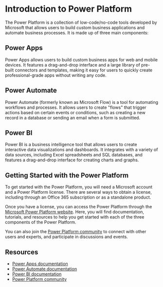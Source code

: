 # Introduction to Power Platform

The Power Platform is a collection of low-code/no-code tools developed by Microsoft that allows users to build custom business applications and automate business processes. It is made up of three main components:

## Power Apps

Power Apps allows users to build custom business apps for web and mobile devices. It features a drag-and-drop interface and a large library of pre-built connectors and templates, making it easy for users to quickly create professional-grade apps without writing any code.

## Power Automate

Power Automate (formerly known as Microsoft Flow) is a tool for automating workflows and processes. It allows users to create "flows" that trigger actions based on certain events or conditions, such as creating a new record in a database or sending an email when a form is submitted.

## Power BI

Power BI is a business intelligence tool that allows users to create interactive data visualizations and dashboards. It integrates with a variety of data sources, including Excel spreadsheets and SQL databases, and features a drag-and-drop interface for creating charts and graphs.

## Getting Started with the Power Platform

To get started with the Power Platform, you will need a Microsoft account and a Power Platform license. There are several ways to obtain a license, including through an Office 365 subscription or as a standalone product.

Once you have a license, you can access the Power Platform through the [Microsoft Power Platform website](https://powerplatform.microsoft.com/). Here, you will find documentation, tutorials, and resources to help you get started with each of the three components of the Power Platform.

You can also join the [Power Platform community](https://powerusers.microsoft.com/) to connect with other users and experts, and participate in discussions and events.

## Resources

- [Power Apps documentation](https://docs.microsoft.com/en-us/power-apps/)
- [Power Automate documentation](https://docs.microsoft.com/en-us/power-automate/)
- [Power BI documentation](https://docs.microsoft.com/en-us/power-bi/)
- [Power Platform community](https://powerusers.microsoft.com/)
